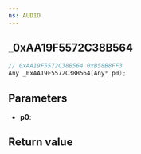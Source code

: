 ```yaml
---
ns: AUDIO
---
```

## _0xAA19F5572C38B564

```c
// 0xAA19F5572C38B564 0xB58B8FF3
Any _0xAA19F5572C38B564(Any* p0);
```


## Parameters
* **p0**: 

## Return value
